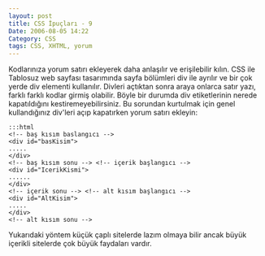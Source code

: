 ```yaml
---
layout: post
title: CSS İpuçları - 9
Date: 2006-08-05 14:22
Category: CSS
tags: CSS, XHTML, yorum
---
```


Kodlarınıza yorum satırı ekleyerek daha anlaşılır ve erişilebilir kılın.
CSS ile Tablosuz web sayfası tasarımında sayfa bölümleri div ile ayrılır
ve bir çok yerde div elementi kullanılır. Divleri açtıktan sonra araya
onlarca satır yazı, farklı farklı kodlar girmiş olabilir. Böyle bir
durumda div etiketlerinin nerede kapatıldığını kestiremeyebilirsiniz. Bu
sorundan kurtulmak için genel kullandığınız div'leri açıp kapatırken
yorum satırı ekleyin:

	:::html
	<!-- baş kısım baslangıcı -->
	<div id="basKisim">
	.....
	</div>
	<!-- baş kısım sonu --> <!-- içerik başlangıcı -->
	<div id="IcerikKismi">
	......
	</div>
	<!-- içerik sonu --> <!-- alt kısım başlangıcı -->
	<div id="AltKisim">
	.....
	</div>
	<!-- alt kısım sonu -->

Yukarıdaki yöntem küçük çaplı
sitelerde lazım olmaya bilir ancak büyük içerikli sitelerde çok büyük
faydaları vardır.

